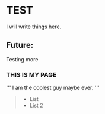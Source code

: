 # TEST
I will write things here.

## Future:
  Testing more


### THIS IS MY PAGE
    
'''
I am the coolest guy
maybe ever.
'''

> * List
> * List 2
